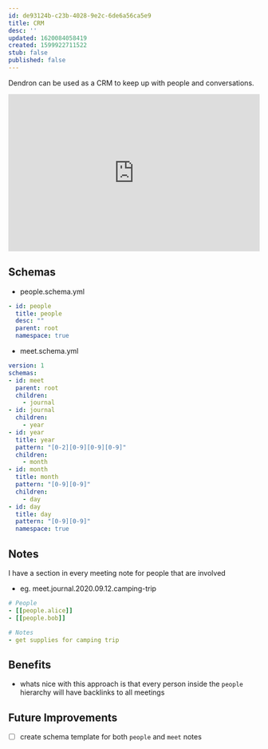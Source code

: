 ```yaml
---
id: de93124b-c23b-4028-9e2c-6de6a56ca5e9
title: CRM
desc: ''
updated: 1620084058419
created: 1599922711522
stub: false
published: false
---
```

Dendron can be used as a CRM to keep up with people and conversations. 

<div style="position: relative; padding-bottom: 62.5%; height: 0;"><iframe src="https://www.loom.com/embed/b3c0b7577f2d4f2f86625a26c27d5bb7" frameborder="0" webkitallowfullscreen mozallowfullscreen allowfullscreen style="position: absolute; top: 0; left: 0; width: 100%; height: 100%;"></iframe></div>

## Schemas

- people.schema.yml

```yml
- id: people
  title: people
  desc: ""
  parent: root
  namespace: true
```

- meet.schema.yml

```yml
version: 1
schemas:
- id: meet
  parent: root
  children:
    - journal
- id: journal
  children:
    - year
- id: year
  title: year
  pattern: "[0-2][0-9][0-9][0-9]"
  children: 
    - month
- id: month
  title: month
  pattern: "[0-9][0-9]"
  children: 
    - day
- id: day
  title: day
  pattern: "[0-9][0-9]"
  namespace: true
```

## Notes

I have a section in every meeting note for people that are involved

- eg. meet.journal.2020.09.12.camping-trip

```yml
# People
- [[people.alice]]
- [[people.bob]]

# Notes
- get supplies for camping trip
```

## Benefits

- whats nice with this approach is that every person inside the `people` hierarchy will have backlinks to all meetings

## Future Improvements

- [ ] create schema template for both `people` and `meet` notes

